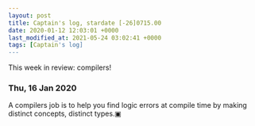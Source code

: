 ```yaml
---
layout: post
title: Captain's log, stardate [-26]0715.00
date: 2020-01-12 12:03:01 +0000
last_modified_at: 2021-05-24 03:02:41 +0000
tags: [Captain's log]
---
```


This week in review: compilers!

<!-- more -->

### Thu, 16 Jan 2020

A compilers job is to help you find logic errors at compile time by making
distinct concepts, distinct types.▣
